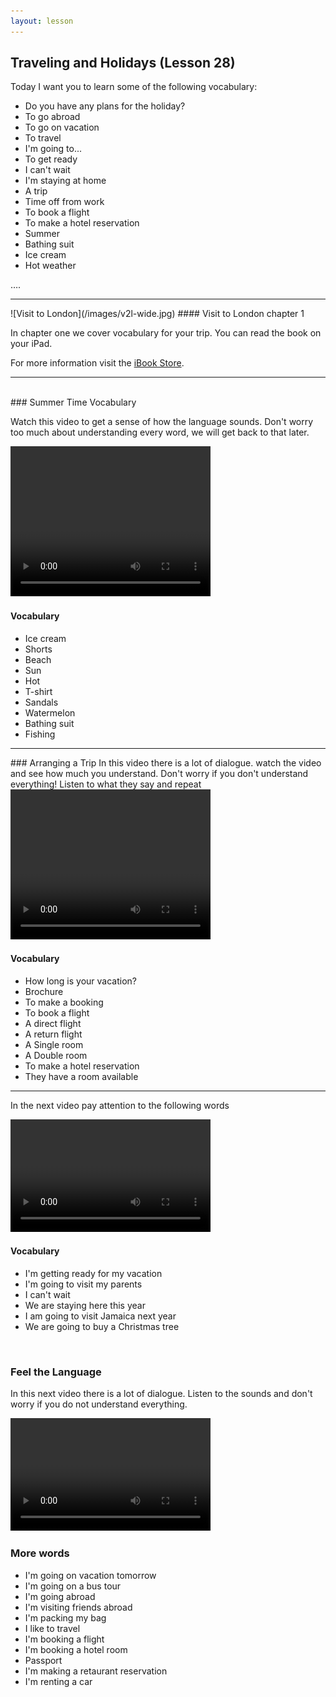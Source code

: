 ```yaml
---
layout: lesson
---
```

## Traveling and Holidays (Lesson 28)


Today I want you to learn some of the following vocabulary:

* Do you have any plans for the holiday?
* To go abroad
* To go on vacation
* To travel
* I'm going to...
* To get ready
* I can't wait 
* I'm staying at home
* A trip
* Time off from work
* To book a flight
* To make a hotel reservation 
* Summer 
* Bathing suit 
* Ice cream 
* Hot weather 



….

<hr>
![Visit to London](/images/v2l-wide.jpg)
#### Visit to London chapter 1

In chapter one we cover vocabulary for your trip. 
You can read the book on your iPad.

For more information visit the [iBook Store](https://itunes.apple.com/us/book/portuguese-for-travelers/id568515833).

<hr>

<br class="column">
### Summer Time Vocabulary

Watch this video to get a sense of how the language sounds. Don't worry too much about understanding every word, we will get back to that later.


<video width="320" height="240" preload="none">
    <source type="video/youtube" src="http://www.youtube.com/watch?v=1zD0xS2BCec" />
</video>

#### Vocabulary

* Ice cream
* Shorts 
* Beach
* Sun
* Hot
* T-shirt
* Sandals
* Watermelon
* Bathing suit
* Fishing 


<hr>
### Arranging a Trip 
In this video there is a lot of dialogue. watch the video and see how much you understand. Don't worry if you don't understand everything! Listen to what they say and repeat

<video width="320" height="240" preload="none">
    <source type="video/youtube" src="http://www.youtube.com/watch?v=8zvUOOH47gU" />
</video>

#### Vocabulary

* How long is your vacation?
* Brochure
* To make a booking 
* To book a flight
* A direct flight 
* A return flight 
* A Single room
* A Double room
* To make a hotel reservation
* They have a room available 


<hr>

In the next video pay attention to the following words


<video width="320" height="180" preload="none">
    <source type="video/youtube" src="http://www.youtube.com/watch?v=cejAJafvwKo" />
</video>

#### Vocabulary

* I'm getting ready for my vacation
* I'm going to visit my parents 
* I can't wait
* We are staying here this year
* I am going to visit Jamaica next year
* We are going to buy a Christmas tree


<br class="column">

### Feel the Language

In this next video there is a lot of dialogue. 
Listen to the sounds and don't worry if you do not understand everything.

<video width="320" height="180" preload="none">
    <source type="video/youtube" src="http://www.youtube.com/watch?v=2T98QwcwbjA" />
</video>


<br class="column">

### More words


* I'm going on vacation tomorrow
* I'm going on a bus tour
* I'm going abroad 
* I'm visiting friends abroad 
* I'm packing my bag
* I like to travel 
* I'm booking a flight 
* I'm booking a hotel room
* Passport 
* I'm making a retaurant reservation
* I'm renting a car







